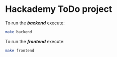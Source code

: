 # Hackademy ToDo project

To run the ***backend*** execute:

```bash
make backend
```

To run the ***frontend*** execute:

```bash
make frontend
```
